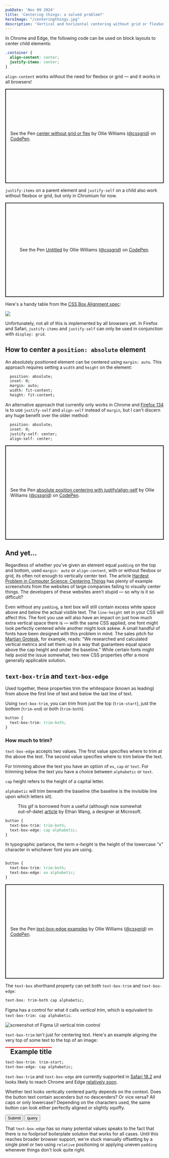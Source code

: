 ```yaml
---
pubDate: 'Nov 09 2024'
title: 'Centering things: a solved problem?'
heroImage: "/centeringthings.jpg"
description: 'Vertical and horizontal centering without grid or flexbox, text-box-trim, and centering an absolutely positioned element'
---
```


In Chrome and Edge, the following code can be used on block layouts to center child elements:

```css
.container {
  align-content: center;
  justify-items: center;
}
```

`align-content` works without the need for flexbox or grid — and it works in all browsers!

<p class="codepen" data-height="300" data-default-tab="css,result" data-slug-hash="wvVELaP" data-pen-title="center without grid or flex" data-user="cssgrid" style="height: 300px; box-sizing: border-box; display: flex; align-items: center; justify-content: center; border: 2px solid; margin: 1em 0; padding: 1em;">
  <span>See the Pen <a href="https://codepen.io/cssgrid/pen/wvVELaP">
  center without grid or flex</a> by Ollie Williams (<a href="https://codepen.io/cssgrid">@cssgrid</a>)
  on <a href="https://codepen.io">CodePen</a>.</span>
</p>
<script async src="https://cpwebassets.codepen.io/assets/embed/ei.js"></script>

`justify-items` on a parent element and `justify-self` on a child also work without flexbox or grid, but only in Chromium for now.

<p class="codepen" data-height="300" data-default-tab="css,result" data-slug-hash="xxvaWoq" data-pen-title="Untitled" data-user="cssgrid" style="height: 300px; box-sizing: border-box; display: flex; align-items: center; justify-content: center; border: 2px solid; margin: 1em 0; padding: 1em;">
  <span>See the Pen <a href="https://codepen.io/cssgrid/pen/xxvaWoq">
  Untitled</a> by Ollie Williams (<a href="https://codepen.io/cssgrid">@cssgrid</a>)
  on <a href="https://codepen.io">CodePen</a>.</span>
</p>
<script async src="https://cpwebassets.codepen.io/assets/embed/ei.js"></script>

Here's a handy table from the [CSS Box Alignment spec](https://www.w3.org/TR/css-align-3/#overview):

![](/table.avif)

Unfortunately, not all of this is implemented by all browsers yet. In Firefox and Safari, `justify-items` and `justify-self` can only be used in conjunction with `display: grid`.

## How to center a `position: absolute` element

An absolutely positioned element can be centered using `margin: auto`. This approach requires setting a `width` and `height` on the element:

```css
  position: absolute;
  inset: 0;
  margin: auto;
  width: fit-content; 
  height: fit-content;
```

An alternative approach that currently only works in Chrome and [Firefox 134](https://developer.mozilla.org/en-US/docs/Mozilla/Firefox/Releases/134#css) is to use `justify-self` and `align-self` instead of `margin`, but I can't discern any huge benefit over the older method:

```css
  position: absolute;
  inset: 0;
  justify-self: center;
  align-self: center;
```

<p class="codepen" data-height="300" data-default-tab="css,result" data-slug-hash="ExqOPPK" data-pen-title="absolute position centering with justify/align-self" data-user="cssgrid" style="height: 300px; box-sizing: border-box; display: flex; align-items: center; justify-content: center; border: 2px solid; margin: 1em 0; padding: 1em;">
  <span>See the Pen <a href="https://codepen.io/cssgrid/pen/ExqOPPK">
  absolute position centering with justify/align-self</a> by Ollie Williams (<a href="https://codepen.io/cssgrid">@cssgrid</a>)
  on <a href="https://codepen.io">CodePen</a>.</span>
</p>
<script async src="https://cpwebassets.codepen.io/assets/embed/ei.js"></script>

## And yet...

Regardless of whether you’ve given an element equal `padding` on the top and bottom, used `margin: auto` or `align-content`, with or without flexbox or grid, its often not enough to vertically center text. The article [Hardest Problem in Computer Science: Centering Things](https://tonsky.me/blog/centering/) has plenty of example screenshots from the websites of large companies failing to visually center things. The developers of these websites aren’t stupid — so why is it so difficult?

Even without any `padding`, a text box will still contain excess white space above and below the actual visible text. The `line-height` set in your CSS will affect this. The font you use will also have an impact on just how much extra vertical space there is — with the same CSS applied, one font might look perfectly centered while another might look askew. A small handful of fonts have been designed with this problem in mind. The sales pitch for [Martian Grotesk](https://evilmartians.com/products/martian-grotesk), for example, reads: "We researched and calculated vertical metrics and set them up in a way that guarantees equal space above the cap height and under the baseline." While certain fonts might help avoid the issue somewhat, two new CSS properties offer a more generally applicable solution.

## `text-box-trim` and `text-box-edge`

<!-- <baseline-status featureId="text-box-trim"></baseline-status> -->

Used together, these properties trim the whitespace (known as leading) from above the first line of text and below the last line of text.

Using `text-box-trim`, you can trim from just the top (`trim-start`), just the bottom (`trim-end`) or both (`trim-both`).

```css
button {
  text-box-trim: trim-both;
}
```

### How much to trim?
`text-box-edge` accepts two values. The first value specifies where to trim at the above the text. The second value specifies where to trim below the text.

For trimming above the text you have an option of `ex`, `cap` or `text`. For trimming below the text you have a choice between `alphabetic` or `text`.

`cap` height refers to the height of a capital letter.

`alphabetic` will trim beneath the baseline (the baseline is the invisible line upon which letters sit).

<figure>
<img src="/leadinggif.gif" alt="">
<figcaption>This gif is borrowed from a useful (although now somewhat out-of-date) <a href="https://medium.com/microsoft-design/leading-trim-the-future-of-digital-typesetting-d082d84b202">article</a> by Ethan Wang, a designer at Microsoft.
</figcaption>
</figure>

```css
button {
  text-box-trim: trim-both;
  text-box-edge: cap alphabetic;
}
```

In typographic parlance, the term *x-height* is the height of the lowercase “x” character in whichever font you are using.

<img src="/xheight.png" alt="">

```css
button {
  text-box-trim: trim-both;
  text-box-edge: ex alphabetic;
}
```

<p class="codepen" data-height="300" data-default-tab="css,result" data-slug-hash="KKOrbmL" data-pen-title="text-box-edge examples" data-user="cssgrid" style="height: 300px; box-sizing: border-box; display: flex; align-items: center; justify-content: center; border: 2px solid; margin: 1em 0; padding: 1em;">
  <span>See the Pen <a href="https://codepen.io/cssgrid/pen/KKOrbmL">
  text-box-edge examples</a> by Ollie Williams (<a href="https://codepen.io/cssgrid">@cssgrid</a>)
  on <a href="https://codepen.io">CodePen</a>.</span>
</p>
<script async src="https://cpwebassets.codepen.io/assets/embed/ei.js"></script>

The `text-box` shorthand property can set both `text-box-trim` and `text-box-edge`:

```css
text-box: trim-both cap alphabetic;
```

Figma has a control for what it calls *vertical trim*, which is equivalent to `text-box-trim: cap alphabetic`.

![screenshot of Figma UI vertical trim control](/verticaltrim.avif)

`text-box-trim` isn't just for centering text. Here's an example aligning the very top of some text to the top of an image:

<div style="display: flex; gap: 16px; width: fit-content; border-top: solid red 2px;">
<img src="/architecture.avif" style="max-width: 50%; border-radius: 0;" alt="">
<h2 style="padding: 0; margin: 0; text-box-trim: trim-start; text-box-edge: cap alphabetic; ">Example title</h2>
</div>

```css
text-box-trim: trim-start; 
text-box-edge: cap alphabetic;
```

`text-box-trim` and `text-box-edge` are currently supported in [Safari 18.2](https://developer.apple.com/documentation/safari-release-notes/safari-18_2-release-notes) and looks likely to reach Chrome and Edge [relatively soon](https://issues.chromium.org/issues/40254880).

Whether text looks vertically centered partly depends on the context. Does the button text contain ascenders but no descenders? Or vice versa? All caps or only lowercase? Depending on the characters used, the same button can look either perfectly aligned or slightly squiffy.

<button class="btn-example">Submit</button>  <button class="btn-example">query</button>

That `text-box-edge` has so many potential values speaks to the fact that there is no foolproof boilerplate solution that works for all cases. Until this reaches broader browser support, we're stuck manually offsetting by a single pixel or two using `relative` positioning or applying uneven `padding` whenever things don't look quite right.
